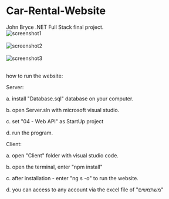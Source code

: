 # Car-Rental-Website
John Bryce .NET Full Stack final project.<br>
![screenshot1](https://github.com/amit9676/Car-Rental-Website/assets/47754727/66d377ba-d928-4feb-9603-63c1b7f9d6fd)
<br><br>
![screenshot2](https://github.com/amit9676/Car-Rental-Website/assets/47754727/2e0e65c4-5049-4801-ae57-7523f8f231a1)
<br><br>
![screenshot3](https://github.com/amit9676/Car-Rental-Website/assets/47754727/65f09b66-0588-4ff6-a135-fe83bc149cc2)
<br><br>


how to run the website:

Server:

a. install "Database.sql" database on your computer.

b. open Server.sln with microsoft visual studio.

c. set "04 - Web API" as StartUp project

d. run the program.

Client:

a. open "Client" folder with visual studio code.

b. open the terminal, enter "npm install"

c. after installation - enter "ng s -o" to run the website.

d. you can access to any account via the excel file of "משתמשים"
